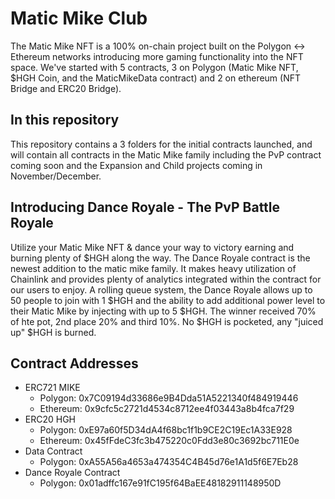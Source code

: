 # Matic Mike Club

The Matic Mike NFT is a 100% on-chain project built on the Polygon <-> Ethereum networks introducing more gaming functionality into the NFT space. We've started with 5 contracts, 3 on Polygon (Matic Mike NFT, $HGH Coin, and the MaticMikeData contract) and 2 on ethereum (NFT Bridge and ERC20 Bridge).

## In this repository

This repository contains a 3 folders for the initial contracts launched, and will contain all contracts in the Matic Mike family including the PvP contract coming soon and the Expansion and Child projects coming in November/December.

## Introducing Dance Royale - The PvP Battle Royale

Utilize your Matic Mike NFT & dance your way to victory earning and burning plenty of $HGH along the way. The Dance Royale contract is the newest addition to the matic mike family. It makes heavy utilization of Chainlink and provides plenty of analytics integrated within the contract for our users to enjoy. A rolling queue system, the Dance Royale allows up to 50 people to join with 1 $HGH and the ability to add additional power level to their Matic Mike by injecting with up to 5 $HGH. The winner received 70% of hte pot, 2nd place 20% and third 10%. No $HGH is pocketed, any "juiced up" $HGH is burned.

## Contract Addresses

- ERC721 MIKE
    - Polygon: 0x7C09194d33686e9B4Dda51A5221340f484919446
    - Ethereum: 0x9cfc5c2721d4534c8712ee4f03443a8b4fca7f29
- ERC20 HGH
    - Polygon: 0xE97a60f5D34dA4f68bc1f1b9CE2C19Ec1A33E928
    - Ethereum: 0x45fFdeC3fc3b475220c0Fdd3e80c3692bc711E0e
- Data Contract
    - Polygon: 0xA55A56a4653a474354C4B45d76e1A1d5f6E7Eb28
- Dance Royale Contract
    - Polygon: 0x01adffc167e91fC195f64BaEE48182911148950D
